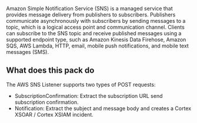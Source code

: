 Amazon Simple Notification Service (SNS) is a managed service that provides message delivery from publishers to subscribers. Publishers communicate asynchronously with subscribers by sending messages to a topic, which is a logical access point and communication channel. Clients can subscribe to the SNS topic and receive published messages using a supported endpoint type, such as Amazon Kinesis Data Firehose, Amazon SQS, AWS Lambda, HTTP, email, mobile push notifications, and mobile text messages (SMS).

## What does this pack do

The AWS SNS Listener supports two types of POST requests:

* SubscriptionConfirmation: Extract the subscription URL send subscription confirmation.
* Notification: Extract the subject and message body and creates a Cortex XSOAR / Cortex XSIAM incident.